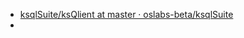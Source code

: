 

- [ksqlSuite/ksQlient at master · oslabs-beta/ksqlSuite](https://github.com/oslabs-beta/ksqlSuite/tree/master/ksQlient)
- 
